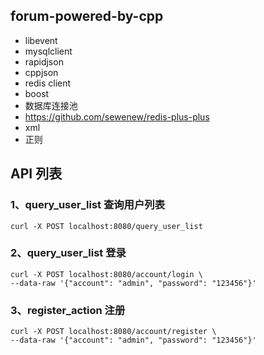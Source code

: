 ## forum-powered-by-cpp

- libevent
- mysqlclient
- rapidjson
- cppjson
- redis client
- boost
- 数据库连接池
- https://github.com/sewenew/redis-plus-plus
- xml
- 正则

## API 列表
### 1、query_user_list 查询用户列表
```shell
curl -X POST localhost:8080/query_user_list
```

### 2、query_user_list 登录
```shell
curl -X POST localhost:8080/account/login \
--data-raw '{"account": "admin", "password": "123456"}'
```

### 3、register_action 注册
```shell
curl -X POST localhost:8080/account/register \
--data-raw '{"account": "admin", "password": "123456"}'
```
